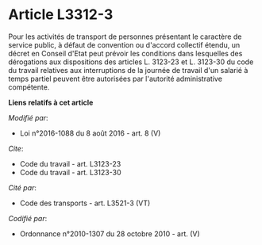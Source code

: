 # Article L3312-3

Pour les activités de transport de personnes présentant le caractère de service public, à défaut de convention ou d'accord
collectif étendu, un décret en Conseil d'Etat peut prévoir les conditions dans lesquelles des dérogations aux dispositions
des articles L. 3123-23 et L. 3123-30 du code du travail relatives aux interruptions de la journée de travail d'un salarié à
temps partiel peuvent être autorisées par l'autorité administrative compétente.

**Liens relatifs à cet article**

_Modifié par_:

  - Loi n°2016-1088 du 8 août 2016 - art. 8 (V)

_Cite_:

  - Code du travail - art. L3123-23
  - Code du travail - art. L3123-30

_Cité par_:

  - Code des transports - art. L3521-3 (VT)

_Codifié par_:

  - Ordonnance n°2010-1307 du 28 octobre 2010 - art. (V)
